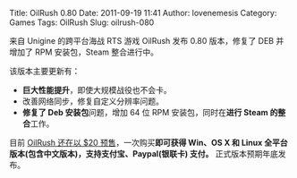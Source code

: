 Title: OilRush 0.80
Date: 2011-09-19 11:41
Author: lovenemesis
Category: Games
Tags: OilRush
Slug: oilrush-080

来自 Unigine 的跨平台海战 RTS 游戏 OilRush 发布 0.80 版本，修复了 DEB
并增加了 RPM 安装包，Steam 整合进行中。

该版本主要更新有：

-   **巨大性能提升**，即使大规模战役也不会卡。
-   改善网络同步，修复自定义分辨率问题。
-   **修复了 Deb 安装包**问题，增加 64 位 RPM 安装包，同时在**进行 Steam
    的整合**工作。

目前 [OilRush 还在以 $20
预售](https://store.unigine.com/products/goods/oilrush/)，一次购买**即可获得
Win、OS X 和 Linux 全平台版本(包含中文版本)，支持支付宝、Paypal(银联卡)
支付。** 正式版本预期年底发布。
